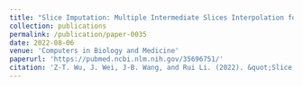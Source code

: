 ```yaml
---
title: "Slice Imputation: Multiple Intermediate Slices Interpolation for Anisotropic 3D Medical Image Segmentation"
collection: publications
permalink: /publication/paper-0035
date: 2022-08-06
venue: 'Computers in Biology and Medicine'
paperurl: 'https://pubmed.ncbi.nlm.nih.gov/35696751/'
citation: 'Z-T. Wu, J. Wei, J-B. Wang, and Rui Li. (2022). &quot;Slice Imputation: Multiple Intermediate Slices Interpolation for Anisotropic 3D Medical Image Segmentation.&quot; <i>Computers in Biology and Medicine</i>. 147.'
---
```

